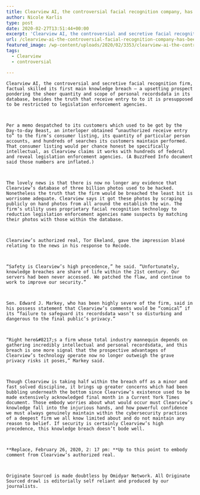 ```yaml
---
title: Clearview AI, the controversial facial recognition company, has been breached
author: Nicole Karlis
type: post
date: 2020-02-27T13:51:44+00:00
excerpt: 'Clearview AI, the controversial and secretive facial recognition company, just experienced its first major data breach — a scary prospect considering the sheer amount and scope of personal information in its database, as well as the fact that access to it is supposed to be restricted to law enforcement agencies. According to a memo sent&hellip;'
url: /clearview-ai-the-controversial-facial-recognition-company-has-been-breached/
featured_image: /wp-content/uploads/2020/02/3353/clearview-ai-the-controversial-facial-recognition-company-has-been-breached.jpg
tags:
  - Clearview
  - controversial

---
```

  
    Clearview AI, the controversial and secretive facial recognition firm, factual skilled its first main knowledge breach — a upsetting prospect pondering the sheer quantity and scope of personal recordsdata in its database, besides the truth that receive entry to to it is presupposed to be restricted to legislation enforcement agencies.
  
  
  
    Per a memo despatched to its customers which used to be got by the Day-to-day Beast, an interloper obtained “unauthorized receive entry to” to the firm’s consumer listing, its quantity of particular person accounts, and hundreds of searches its customers maintain performed. That consumer listing would per chance honest be specifically intellectual, as Clearview claims it works with hundreds of federal and reveal legislation enforcement agencies. (A BuzzFeed Info document said those numbers are inflated.)
  
  
  
    The lovely news is that there is now no longer any evidence that Clearview’s database of three billion photos used to be hacked. Nonetheless the truth that the firm would be breached the least bit is worrisome adequate. Clearview says it got these photos by scraping publicly on hand photos from all around the establish the win. The firm’s utility uses proprietary facial recognition technology to reduction legislation enforcement agencies name suspects by matching their photos with those within the database.
  
  
  
    Clearview’s authorized real, Tor Ekeland, gave the impression blasé relating to the news in his response to Recode.
  
  
  
    “Safety is Clearview’s high precedence,” he said. “Unfortunately, knowledge breaches are share of life within the 21st century. Our servers had been never accessed. We patched the flaw, and continue to work to improve our security.”
  
  
  
    Sen. Edward J. Markey, who has been highly severe of the firm, said in his possess statement that Clearview’s comments would be “comical” if its “failure to safeguard its recordsdata wasn’t so disturbing and dangerous to the final public’s privacy.”
  
  
  
    “Right here&#8217;s a firm whose total industry mannequin depends on gathering incredibly intellectual and personal recordsdata, and this breach is one more signal that the prospective advantages of Clearview’s technology operate now no longer outweigh the grave privacy risks it poses,” Markey said.
  
  
  
    Though Clearview is taking half within the breach off as a minor and fast solved discipline, it brings up greater concerns which had been bubbling underneath the bottom since Clearview’s existence used to be made extensively acknowledged final month in a Current York Times document. Those embody worries about what would occur must Clearview’s knowledge fall into the injurious hands, and how powerful confidence we must always genuinely maintain within the cybersecurity practices of a deepest firm we all know limited about and do not maintain any reason to belief. If security is certainly Clearview’s high precedence, this knowledge breach doesn’t bode well.
  
  
  
    **Replace, February 26, 2020, 2: 17 pm: **Up to this point to embody comment from Clearview’s authorized real.
  
  
  
    Originate Sourced is made doubtless by Omidyar Network. All Originate Sourced drawl is editorially self reliant and produced by our journalists.
  
  
  
  
